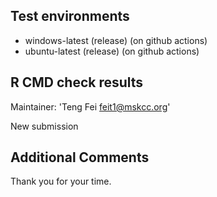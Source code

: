 ## Test environments
* windows-latest (release) (on github actions)
* ubuntu-latest (release) (on github actions)

## R CMD check results
Maintainer: 'Teng Fei <feit1@mskcc.org>'

New submission
  
## Additional Comments

Thank you for your time.